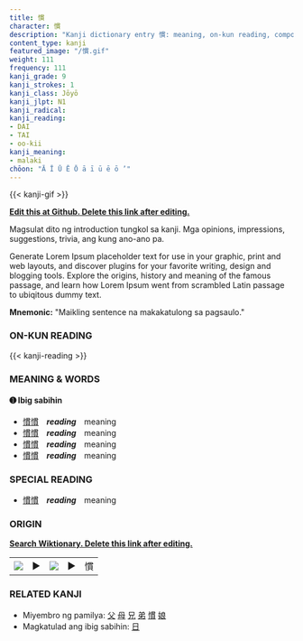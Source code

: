 ```yaml
---
title: 慣
character: 慣
description: "Kanji dictionary entry 慣: meaning, on-kun reading, compounds, origin, related kanji"
content_type: kanji
featured_image: "/慣.gif"
weight: 111
frequency: 111
kanji_grade: 9
kanji_strokes: 1
kanji_class: Jōyō
kanji_jlpt: N1
kanji_radical: 
kanji_reading: 
- DAI
- TAI
- oo-kii
kanji_meaning:
- malaki
chōon: "Ā Ī Ū Ē Ō ā ī ū ē ō ’"
---
```

[//]: # (Don't edit the line below. Kanji animated GIF code is automatically generated.)
{{< kanji-gif >}}

[//]: # (Edit below this line.)

**[Edit this at Github. Delete this link after editing.](https://github.com/tim0g/tim/tree/main/content/kanji/慣/index.md)**

Magsulat dito ng introduction tungkol sa kanji. Mga opinions, impressions, suggestions, trivia, ang kung ano-ano pa.

Generate Lorem Ipsum placeholder text for use in your graphic, print and web layouts, and discover plugins for your favorite writing, design and blogging tools. Explore the origins, history and meaning of the famous passage, and learn how Lorem Ipsum went from scrambled Latin passage to ubiqitous dummy text.
 
**Mnemonic:** "Maikling sentence na makakatulong sa pagsaulo."

### ON-KUN READING

[//]: # (Don't edit the line below. ON-KUN READING code is automatically generated.)
{{< kanji-reading >}}

### MEANING & WORDS

#### ➊ **Ibig sabihin**
  - [慣](../慣)[慣](../慣)　***reading***　meaning
  - [慣](../慣)[慣](../慣)　***reading***　meaning
  - [慣](../慣)[慣](../慣)　***reading***　meaning
  - [慣](../慣)[慣](../慣)　***reading***　meaning

### SPECIAL READING
  - [慣](../慣)[慣](../慣)　***reading***　meaning

### ORIGIN

**[Search Wiktionary. Delete this link after editing.](https://wiktionary.org/wiki/慣)**
<table class="kanji-table"><tr><td>
<img src="60px-慣-bronze.svg.png">
</td><td>▶</td><td>
<img src="60px-慣-oracle.svg.png">
</td><td>▶</td>
<td class="kanji-origin">慣</td>
</tr></table>

### RELATED KANJI
- Miyembro ng pamilya: [父](../父) [母](../母) [兄](../兄) [弟](../弟) [慣](../慣) [娘](../娘)
- Magkatulad ang ibig sabihin: [日](../日)
